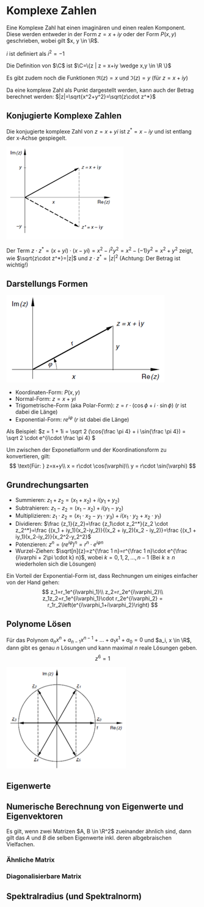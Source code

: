 # Komplexe Zahlen

Eine Komplexe Zahl hat einen imaginären und einen realen Komponent. Diese werden entweder in der Form $z=x+iy$ oder der Form $P(x, y)$ geschrieben, wobei gilt $x, y \in \R$.

$i$ ist definiert als $i^2=-1$

Die Definition von $\C$ ist $\C=\{z | z = x+iy \wedge x,y \in \R \}$

Es gibt zudem noch die Funktionen $\Re(z)=x$ und $\Im(z)=y$ (für $z = x+iy$)

Da eine komplexe Zahl als Punkt dargestellt werden, kann auch der Betrag berechnet werden: $|z|=\sqrt{x^2+y^2}=\sqrt{z\cdot z^*}$

## Konjugierte Komplexe Zahlen

Die konjugierte komplexe Zahl von $z = x + yi$ ist $z^*=x-iy$ und ist entlang der x-Achse gespiegelt.

<img src="res/image-20221130090716290.png" alt="image-20221130090716290" style="zoom:67%;" />

Der Term $z\cdot z^*=(x+yi)\cdot(x-yi)=x^2-i^2y^2=x^2-(-1)y^2=x^2+y^2$ zeigt, wie $\sqrt{z\cdot z^*}=|z|$ und $z\cdot z^*=|z|^2$ (Achtung: Der Betrag ist wichtig!)

## Darstellungs Formen

<img src="res/4_Komplexe Zahlen/image-20221207082551532.png" alt="image-20221207082551532" style="zoom:50%;" />



* Koordinaten-Form: $P(x, y)$
* Normal-Form: $z = x + yi$
* Trigometrische-Form (aka Polar-Form): $z=r\cdot (\cos \phi + i\cdot \sin \phi)$ ($r$ ist dabei die Länge)
* Exponential-Form: $re^{i\varphi}$ ($r$ ist dabei die Länge)

Als Beispiel: $z = 1 + 1i = \sqrt 2 (\cos{\frac \pi 4} + i \sin{\frac \pi 4}) = \sqrt 2 \cdot e^{i\cdot \frac \pi 4} $

Um zwischen der Exponetialform und der Koordinationsform zu konvertieren, gilt:
$$
\text{Für: } z=x+y\\
x = r\cdot \cos(\varphi)\\
y = r\cdot \sin(\varphi)
$$


## Grundrechungsarten

* Summieren: $z_1 + z_2 = (x_1 + x_2) + i(y_1 + y_2)$
* Subtrahieren: $z_1 - z_2 = (x_1 - x_2) + i(y_1 - y_2)$
* Multiplizieren: $z_1 \cdot z_2 = (x_1 \cdot x_2 - y_1\cdot y_3) + i(x_1\cdot y_2 +x_2 \cdot y_1)$
* Dividieren: $\frac {z_1}{z_2}=\frac {z_1\cdot z_2^*}{z_2 \cdot z_2^*}=\frac {(x_1 + iy_1)(x_2-iy_2)}{(x_2 + iy_2)(x_2 - iy_2)}=\frac {(x_1 + iy_1)(x_2-iy_2)}{x_2^2-y_2^2}$
* Potenzieren: $z^n=(re^{i\varphi})^n=r^n\cdot e^{i\varphi n}$
* Wurzel-Ziehen: $\sqrt[n]{z}=z^{\frac 1 n}=r^{\frac 1 n}\cdot e^{\frac {i\varphi + 2\pi \cdot k} n}$, wobei $k=0, 1, 2, ..., n-1$ (Bei $k\ge n$ wiederholen sich die Lösungen)

Ein Vorteil der Exponential-Form ist, dass Rechnungen um einiges einfacher von der Hand gehen: 
$$
z_1=r_1e^{i\varphi_1}\\
z_2=r_2e^{i\varphi_2}\\
z_1z_2=r_1e^{i\varphi_1}\cdot r_2e^{i\varphi_2} = r_1r_2\left(e^{i\varphi_1+i\varphi_2}\right)
$$

## Polynome Lösen

Für das Polynom $a_nx^n+a_{n-1}x^{n-1}+...+a_1x^1+a_0=0$ und $a_i, x \in \R$, dann gibt es genau $n$ Lösungen und kann maximal $n$ reale Lösungen geben.
$$
z^6=1
$$


<img src="res/4_Komplexe Zahlen/image-20221207092416432.png" alt="image-20221207092416432" style="zoom:50%;" />

## Eigenwerte

## Numerische Berechnung von Eigenwerte und Eigenvektoren

Es gilt, wenn zwei Matrizen $A, B \in \R^2$ zueinander ähnlich sind, dann gilt das $A$ und $B$ die selben Eigenwerte inkl. deren albgebraischen Vielfachen.

### Ähnliche Matrix

### Diagonalisierbare Matrix

## Spektralradius (und Spektralnorm)

